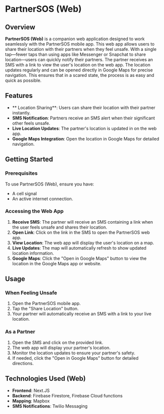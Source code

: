 # PartnerSOS (Web)

## Overview
**PartnerSOS (Web)** is a companion web application designed to work seamlessly with the PartnerSOS mobile app. This web app allows users to share their location with their partners when they feel unsafe. With a single tap—fewer taps than using apps like Messenger or Snapchat to share location—users can quickly notify their partners. The partner receives an SMS with a link to view the user's location on the web app. The location updates regularly and can be opened directly in Google Maps for precise navigation. This ensures that in a scared state, the process is as easy and quick as possible.


## Features
- ** Location Sharing**: Users can share their location with their partner instantly.
- **SMS Notification**: Partners receive an SMS alert when their significant other feels unsafe.
- **Live Location Updates**: The partner's location is updated in  on the web app.
- **Google Maps Integration**: Open the location in Google Maps for detailed navigation.

## Getting Started

### Prerequisites
To use PartnerSOS (Web), ensure you have:
- A cell signal
- An active internet connection.

### Accessing the Web App
1. **Receive SMS**: The partner will receive an SMS containing a link when the user feels unsafe and shares their location.
2. **Open Link**: Click on the link in the SMS to open the PartnerSOS web app.
3. **View Location**: The web app will display the user's  location on a map.
4. **Live Updates**: The map will automatically refresh to show updated location information.
5. **Google Maps**: Click the "Open in Google Maps" button to view the location in the Google Maps app or website.

## Usage

### When Feeling Unsafe
1. Open the PartnerSOS mobile app.
2. Tap the "Share Location" button.
3. Your partner will automatically receive an SMS with a link to your live location.

### As a Partner
1. Open the SMS and click on the provided link.
2. The web app will display your partner's  location.
3. Monitor the location updates to ensure your partner's safety.
4. If needed, click the "Open in Google Maps" button for detailed directions.

## Technologies Used (Web)
- **Frontend**: Next.JS
- **Backend**: Firebase Firestore, Firebase Cloud functions
- **Mapping**: Mapbox
- **SMS Notifications**: Twilio Messaging
